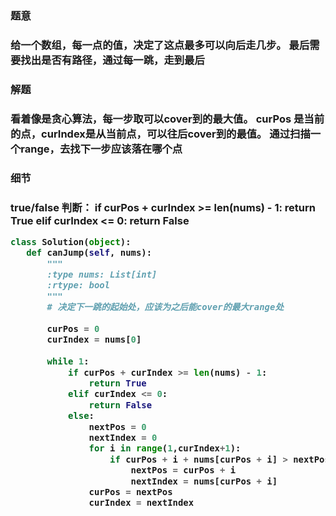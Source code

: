 <h3>题意<h3>
<p>给一个数组，每一点的值，决定了这点最多可以向后走几步。
最后需要找出是否有路径，通过每一跳，走到最后<p>

<h3>解题<h3>
<p>看着像是贪心算法，每一步取可以cover到的最大值。
curPos 是当前的点，curIndex是从当前点，可以往后cover到的最值。
通过扫描一个range，去找下一步应该落在哪个点<p>

<h3>细节<h3>
<p>true/false 判断：
            if curPos + curIndex >= len(nums) - 1:
                return True
            elif curIndex <= 0:
                return False
 <p>
 
 
 ```python
 class Solution(object):
    def canJump(self, nums):
        """
        :type nums: List[int]
        :rtype: bool
        """
        # 决定下一跳的起始处，应该为之后能cover的最大range处
        
        curPos = 0
        curIndex = nums[0]
        
        while 1:
            if curPos + curIndex >= len(nums) - 1:
                return True
            elif curIndex <= 0:
                return False
            else:
                nextPos = 0
                nextIndex = 0
                for i in range(1,curIndex+1):
                    if curPos + i + nums[curPos + i] > nextPos+ nextIndex:
                        nextPos = curPos + i
                        nextIndex = nums[curPos + i]
                curPos = nextPos
                curIndex = nextIndex
                    
 
 ```
